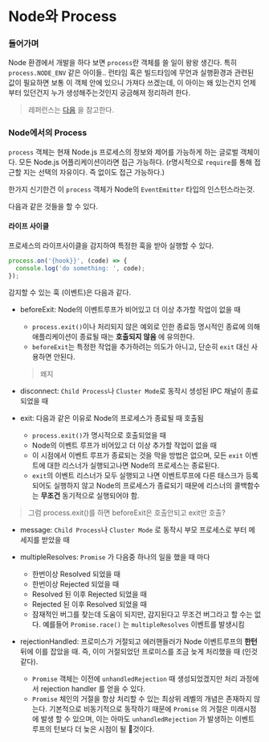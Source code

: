 # Node와 Process

### 들어가며
Node 환경에서 개발을 하다 보면  `process`란 객체를 쓸 일이 왕왕 생긴다. 특히 `process.NODE_ENV` 같은 아이들..
런타임 혹은 빌드타임에 무언과 실행환경과 관련된 값이 필요하면 보통 이 객체 안에 있으니 가져다 쓰겠는데, 이 아이는 왜 있는건지 언제부터 있던건지 누가 생성해주는것인지 궁금해져 정리하려 한다.

> 레퍼런스는 [다음](https://nodejs.org/api/process.html) 을 참고한다.

### Node에서의 Process
`process` 객체는 현재 Node.js 프로세스의 정보와 제어를 가능하게 하는 글로벌 객체이다. 모든 Node.js 어플리케이션이라면 접근 가능하다. (r명시적으로 `require`를 통해 접근할 지는 선택의 자유이다. 즉 없이도 접근 가능하다.)

한가지 신기한건 이 `process` 객체가 Node의 `EventEmitter` 타입의 인스턴스라는것.

다음과 같은 것들을 할 수 있다.

#### 라이프 사이클
프로세스의 라이프사이클을 감지하여 특정한 훅을 받아 실행할 수 있다.
```javascript
process.on('{hook}}', (code) => {
  console.log('do something: ', code);
});
```

감지할 수 있는 훅 (이벤트)은 다음과 같다.

- beforeExit: Node의 이벤트루프가 비어있고 더 이상 추가할 작업이 없을 때
  + `process.exit()`이나 처리되지 않은 예외로 인한 종료등 명시적인 종료에 의해 애플리케이션이 종료될 때는 **호출되지 않음** 에 유의한다.
  + `beforeExit`는 특정한 작업을 추가하려는 의도가 아니고, 단순히 `exit` 대신 사용하면 안된다.
  > 왜지

- disconnect: `Child Process`나 `Cluster Mode`로 동작시 생성된 IPC 채널이 종료되었을 때
- exit: 다음과 같은 이유로 Node의 프로세스가 종료될 때 호출됨
  + `process.exit()`가 명시적으로 호출되었을 때
  + Node의 이벤트 루프가 비어있고 더 이상 추가할 작업이 없을 때
  + 이 시점에서 이벤트 루프가 종료되는 것을 막을 방법은 없으며, 모든 `exit` 이벤트에 대한 리스너가 실행되고나면 Node의 프로세스는 종료된다.
  + `exit`의 이벤트 리스너가 모두 실행되고 나면 이벤트루프에 다른 태스크가 등록되어도 실행하지 않고 Node의 프로세스가 종료되기 때문에 리스너의 콜백함수는 **무조건** 동기적으로 실행되어야 함.
> 그럼 process.exit()를 하면 beforeExit은 호출안되고 exit만 호출?

- message: `Child Process`나 `Cluster Mode` 로 동작시 부모 프로세스로 부터 메세지를 받았을 때
- multipleResolves: `Promise` 가 다음중 하나의 일을 했을 때 마다
  + 한번이상 Resolved 되었을 때
  + 한번이상 Rejected 되었을 때
  + Resolved 된 이후 Rejected 되었을 때
  + Rejected 된 이후 Resolved 되었을 때
  + 잠재적인 버그를 찾는데 도움이 되지만, 감지된다고 무조건 버그라고 할 수는 없다. 예를들어 `Promise.race()` 는 `multipleResolves` 이벤트를 발생시킴

- rejectionHandled: 프로미스가 거절되고 에러핸들러가 Node 이벤트루프의 **한턴** 뒤에 이를 잡았을 때. 즉, 이미 거절되었던 프로미스를 조금 늦게 처리했을 때 (인것 같다).
  + `Promise` 객체는 이전에 `unhandledRejection` 때 생성되었겠지만 처리 과정에서 rejection handler 를 얻을 수 있다.
  + `Promise` 체인의 거절을 항상 처리할 수 있는 최상위 레벨의 개념은 존재하지 않는다. 기본적으로 비동기적으로 동작하기 때문에 `Promise` 의 거절은 미래시점에 발생 할 수 있으며, 이는 아마도 `unhandledRejection` 가 발생하는 이벤트 루프의 턴보다 더 늦은 시점이 될 것이다.
